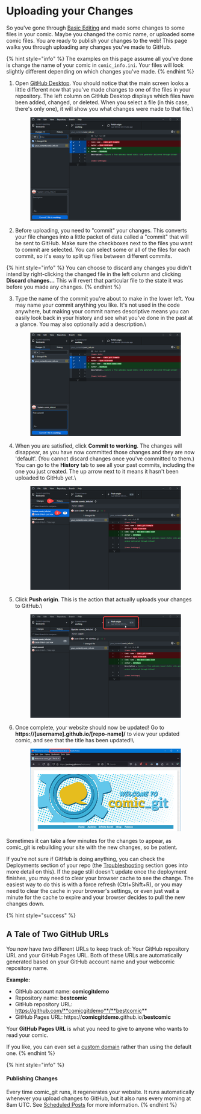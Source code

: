 # Uploading your Changes

So you've gone through [Basic Editing](broken-reference) and made some changes to some files in your comic. Maybe you changed the comic name, or uploaded some comic files. You are ready to publish your changes to the web! This page walks you through uploading any changes you've made to GitHub.

{% hint style="info" %}
The examples on this page assume all you've done is change the name of your comic in `comic_info.ini`. Your files will look slightly different depending on which changes you've made.
{% endhint %}

1.  Open [GitHub Desktop](installing-github-desktop.md). You should notice that the main screen looks a little different now that you've made changes to one of the files in your repository. The left column on GitHub Desktop displays which files have been added, changed, or deleted. When you select a file (in this case, there's only one), it will show you what changes were made to that file.\


    <figure><img src="../.gitbook/assets/upload01_view_changed_files.png" alt="Image of GitHub Desktop showing changed files."><figcaption></figcaption></figure>
2. Before uploading, you need to "commit" your changes. This converts your file changes into a little packet of data called a "commit" that will be sent to GitHub. Make sure the checkboxes next to the files you want to commit are selected. You can select some or all of the files for each commit, so it's easy to split up files between different commits.

{% hint style="info" %}
You can choose to discard any changes you didn't intend by right-clicking the changed file in the left column and clicking **Discard changes...** This will revert that particular file to the state it was before you made any changes.
{% endhint %}

3.  Type the name of the commit you're about to make in the lower left. You may name your commit anything you like. It's not used in the code anywhere, but making your commit names descriptive means you can easily look back in your history and see what you've done in the past at a glance. You may also optionally add a description.\


    <figure><img src="../.gitbook/assets/upload02_name_commit.png" alt="Image of GitHub Desktop showing the text &#x22;Update comic_info.ini&#x22; in the Commit Name and &#x22;First commit!&#x22; in the Commit Description."><figcaption></figcaption></figure>
4.  When you are satisfied, click **Commit to working**. The changes will disappear, as you have now committed those changes and they are now 'default'. (You cannot discard changes once you've committed to them.) You can go to the **History** tab to see all your past commits, including the one you just created. The up arrow next to it means it hasn't been uploaded to GitHub yet.\


    <figure><img src="../.gitbook/assets/upload03_view_commit.png" alt="Image of GitHub Desktop showing the new commit, with markers pointing to the History tab, then to the not-yet-pushed commit."><figcaption></figcaption></figure>
5.  Click **Push origin**. This is the action that actually uploads your changes to GitHub.\


    <figure><img src="../.gitbook/assets/upload04_push_origin.png" alt="Image of GitHub Desktop, with an indicator around the Push Origin button."><figcaption></figcaption></figure>
6.  Once complete, your website should now be updated! Go to **https://\[username].github.io/\[repo-name]/** to view your updated comic, and see that the title has been updated!\


    <figure><img src="../.gitbook/assets/upload05_success.png" alt="Image of the default comic_git front page, showing the title has changed to &#x22;The Best Comic Ever&#x22;."><figcaption></figcaption></figure>

Sometimes it can take a few minutes for the changes to appear, as comic\_git is rebuilding your site with the new changes, so be patient.

If you're not sure if GitHub is doing anything, you can check the Deployments section of your repo (the [Troubleshooting](../additional-information/troubleshooting.md) section goes into more detail on this). If the page still doesn't update once the deployment finishes, you may need to clear your browser cache to see the change. The easiest way to do this is with a force refresh (Ctrl+Shift+R), or you may need to clear the cache in your browser's settings, or even just wait a minute for the cache to expire and your browser decides to pull the new changes down.

{% hint style="success" %}
## **A Tale of Two GitHub URLs**

You now have two different URLs to keep track of: Your GitHub repository URL and your GitHub Pages URL. Both of these URLs are automatically generated based on your GitHub account name and your webcomic repository name.

**Example:**

* GitHub account name: **comicgitdemo**&#x20;
* Repository name: **bestcomic**
* GitHub repository URL: https://github.com/**comicgitdemo**/**bestcomic**
* GitHub Pages URL: https://**comicgitdemo**.github.io/**bestcomic**

Your **GitHub Pages URL** is what you need to give to anyone who wants to read your comic.

If you like, you can even set a [custom domain](../other-expert-tips.md#moving-to-a-custom-domain) rather than using the default one.
{% endhint %}

{% hint style="info" %}
#### **Publishing Changes**

Every time comic\_git runs, it regenerates your website. It runs automatically whenever you upload changes to GitHub, but it also runs every morning at 8am UTC. See [Scheduled Posts](../other-expert-tips.md#scheduled-posts) for more information.
{% endhint %}
